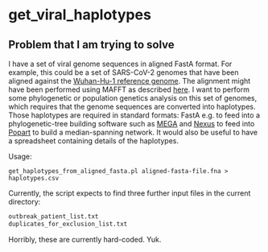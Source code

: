 # get_viral_haplotypes

## Problem that I am trying to solve

I have a set of viral genome sequences in aligned FastA format. For example, this could be a set of SARS-CoV-2 genomes
that have been aligned against the [Wuhan-Hu-1 reference genome](https://www.ncbi.nlm.nih.gov/nuccore/MN908947.3).
The alignment might have been performed using MAFFT as
described [here](https://mafft.cbrc.jp/alignment/software/closelyrelatedviralgenomes.html).
I want to perform some phylogenetic or population genetics analysis on this set of genomes, which requires that the
genome sequences are converted into haplotypes. Those haplotypes are required in standard formats: FastA e.g. to feed
into a phylogenetic-tree building software such as [MEGA](https://www.megasoftware.net/) and [Nexus](https://doi.org/10.1093/sysbio/46.4.590) to feed into
[Popart](http://popart.otago.ac.nz/index.shtml) to build a median-spanning network.
It would also be useful to have a spreadsheet containing details of the haplotypes.

Usage:

```get_haplotypes_from_aligned_fasta.pl aligned-fasta-file.fna > haplotypes.csv```

Currently, the script expects to find three further input files in the current directory:

```outbreak_staff_list.txt
outbreak_patient_list.txt
duplicates_for_exclusion_list.txt
```

Horribly, these are currently hard-coded. Yuk.

